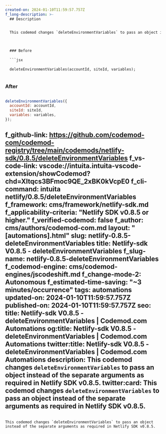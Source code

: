 ```yaml
---
created-on: 2024-01-10T11:59:57.757Z
f_long-description: >-
  ## Description
  

  This codemod changes `deleteEnvironmentVariables` to pass an object instead of the separate arguments as required in Netlify SDK v0.8.5.
  

  
  ### Before
  
  ```jsx
  
  deleteEnvironmentVariables(accountId, siteId, variables);
  
  ```
  
  ### After
  
  ```jsx
  
  deleteEnvironmentVariables({
  	accountId: accountId,
  	siteId: siteId,
  	variables: variables,
  });
  
  ```
f_github-link: https://github.com/codemod-com/codemod-registry/tree/main/codemods/netlify-sdk/0.8.5/deleteEnvironmentVariables
f_vs-code-link: vscode://intuita.intuita-vscode-extension/showCodemod?chd=XItqcs3BFmoc9QE_2xBK0kVcpE0
f_cli-command: intuita netlify/0.8.5/deleteEnvironmentVariables
f_framework: cms/framework/netlify-sdk.md
f_applicability-criteria: "Netlify SDK v0.8.5 or higher."
f_verified-codemod: false
f_author: cms/authors/codemod-com.md
layout: "[automations].html"
slug: netlify-0.8.5-deleteEnvironmentVariables
title: Netlify-sdk V0.8.5 - deleteEnvironmentVariables
f_slug-name: netlify-0.8.5-deleteEnvironmentVariables
f_codemod-engine: cms/codemod-engines/jscodeshift.md
f_change-mode-2: Autonomous
f_estimated-time-saving: "~3 minutes/occurrence"
tags: automations
updated-on: 2024-01-10T11:59:57.757Z
published-on: 2024-01-10T11:59:57.757Z
seo:
  title: Netlify-sdk V0.8.5 - deleteEnvironmentVariables | Codemod.com Automations
  og:title: Netlify-sdk V0.8.5 - deleteEnvironmentVariables | Codemod.com Automations
  twitter:title: Netlify-sdk V0.8.5 - deleteEnvironmentVariables | Codemod.com Automations
  description: This codemod changes `deleteEnvironmentVariables` to pass an object instead of the separate arguments as required in Netlify SDK v0.8.5.
  twitter:card: This codemod changes `deleteEnvironmentVariables` to pass an object instead of the separate arguments as required in Netlify SDK v0.8.5.
---
```

This codemod changes `deleteEnvironmentVariables` to pass an object instead of the separate arguments as required in Netlify SDK v0.8.5.